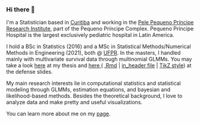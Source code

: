 ### Hi there 👋

I'm a Statistician based in [Curitiba](https://goo.gl/K1Qcdv) and working in the [Pele Pequeno Príncipe Research Institute](http://www.pelepequenoprincipe.org.br/),
part of the Pequeno Príncipe Complex. Pequeno Príncipe Hospital is the largest exclusively pediatric hospital in Latin America.

I hold a BSc in Statistics (2016) and a MSc in Statistical Methods/Numerical Methods in Engineering (2021), both @ [UFPR](https://goo.gl/DtVAbi). In the masters, I 
handled mainly with multivariate survival data through multinomial GLMMs. You may take a look [here](https://henriquelaureano.github.io/THESIS/thesis/thesis.pdf) at 
my thesis and [here ](https://henriquelaureano.github.io/THESIS/aqua/slides.pdf)( [.Rmd](https://henriquelaureano.github.io/THESIS/aqua/slides.Rmd) |
                                                                                  [in_header file](https://henriquelaureano.github.io/THESIS/aqua/beamerheader.txt) |
                                                                                  [TikZ style](https://henriquelaureano.github.io/THESIS/aqua/tikzit.sty)) at the 
defense slides.

My main research interests lie in computational statistics and statistical modeling through GLMMs, estimation equations, and bayesian and likelihood-based methods.
Besides the theoretical background, I love to analyze data and make pretty and useful visualizations.

You can learn more about me on my [page](https://henriquelaureano.github.io).
